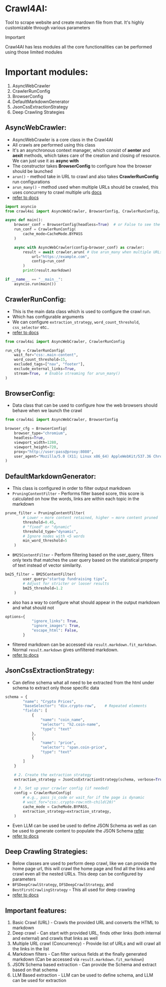 # Crawl4AI:
Tool to scrape website and create mardown file from that. It's highly customizable through various parameters
> [!IMPORTANT]
> Crawl4AI has less modules all the core functionalities can be performed using those limited modules
# Important modules:
1. AsyncWebCrawler
2. CrawlerRunConfig
3. BrowserConfig
4. DefaultMarkdownGenerator
5. JsonCssExtractionStrategy
6. Deep Crawling Strategies
## AsyncWebCrawler:
- AsyncWebCrawler is a core class in the Crawl4AI
- All crawls are performed using this class
- It's an asynchronous context manager, which consist of __aenter__ and __aexit__ methods, which takes care of the creation and closing of resource. We can just use it as **async with**
- The constructor takes **BrowserConfig** to configure how the browser should be launched
- `arun()` - method take in URL to crawl and also takes **CrawlerRunConfig** run configurations
- `arun_many()` - method used when multiple URLs should be crawled, this uses concurreny to crawl multiple urls [docs](https://docs.crawl4ai.com/advanced/multi-url-crawling/)
- [refer to docs](https://docs.crawl4ai.com/api/async-webcrawler/)
```python
import asyncio
from crawl4ai import AsyncWebCrawler, BrowserConfig, CrawlerRunConfig, CacheMode

async def main():
    browser_conf = BrowserConfig(headless=True)  # or False to see the browser
    run_conf = CrawlerRunConfig(
        cache_mode=CacheMode.BYPASS
    )

    async with AsyncWebCrawler(config=browser_conf) as crawler:
        result = await crawler.arun( # Use arun_many when multiple URLs need to be crawled, takes list of URLs
            url="https://example.com",
            config=run_conf
        )
        print(result.markdown)

if __name__ == "__main__":
    asyncio.run(main())
```

## CrawlerRunConfig:
- This is the main data class which is used to configure the crawl run.
- Which has configurable arguments
- We can configure `extraction_strategy`, `word_count_threshold`, `css_selector` etc..
- [refer to docs](https://docs.crawl4ai.com/api/parameters/#2-crawlerrunconfig-controlling-each-crawl)
```python
from crawl4ai import AsyncWebCrawler, CrawlerRunConfig

run_cfg = CrawlerRunConfig(
    wait_for="css:.main-content",
    word_count_threshold=15,
    excluded_tags=["nav", "footer"],
    exclude_external_links=True,
    stream=True,  # Enable streaming for arun_many()
)
```
## BrowserConfig:
- Data class that can be used to configure how the web browsers should behave when we launch the crawl
```python
from crawl4ai import AsyncWebCrawler, BrowserConfig

browser_cfg = BrowserConfig(
    browser_type="chromium",
    headless=True,
    viewport_width=1280,
    viewport_height=720,
    proxy="http://user:pass@proxy:8080",
    user_agent="Mozilla/5.0 (X11; Linux x86_64) AppleWebKit/537.36 Chrome/116.0.0.0 Safari/537.36",
)
```
## DefaultMarkdownGenerator:
- This class is configured in order to filter output markdown
- `PruningContentFilter` - Performs filter based score, this score is calculated on how the words, links are within each topic in the markdown
```python
prune_filter = PruningContentFilter(
        # Lower → more content retained, higher → more content pruned
        threshold=0.45,           
        # "fixed" or "dynamic"
        threshold_type="dynamic",  
        # Ignore nodes with <5 words
        min_word_threshold=5      
    )
``` 
- `BM25ContentFilter` - Perform filtering based on the user_query, filters only texts that matches the user query based on the statistical property of text instead of vector similarity.
```python
bm25_filter = BM25ContentFilter(
        user_query="startup fundraising tips",
        # Adjust for stricter or looser results
        bm25_threshold=1.2  
    )
```
- also has a way to configure what should appear in the output markdown and what should not
```python
options={
            "ignore_links": True,
            "ignore_images": True,
            "escape_html": False,
        }
```
- filtered markdown can be accessed via `result.markdown.fit_markdown`. Normal `result.markdown` gives unfiltered markdown.
- [refer to docs](https://docs.crawl4ai.com/core/markdown-generation/)
## JsonCssExtractionStrategy:
- Can define schema what all need to be extracted from the html under schema to extract only those specific data
```python
schema = {
        "name": "Crypto Prices",
        "baseSelector": "div.crypto-row",    # Repeated elements
        "fields": [
            {
                "name": "coin_name",
                "selector": "h2.coin-name",
                "type": "text"
            },
            {
                "name": "price",
                "selector": "span.coin-price",
                "type": "text"
            }
        ]
    }

    # 2. Create the extraction strategy
    extraction_strategy = JsonCssExtractionStrategy(schema, verbose=True)

    # 3. Set up your crawler config (if needed)
    config = CrawlerRunConfig(
        # e.g., pass js_code or wait_for if the page is dynamic
        # wait_for="css:.crypto-row:nth-child(20)"
        cache_mode = CacheMode.BYPASS,
        extraction_strategy=extraction_strategy,
    )
```
- Even LLM can be used be used to define JSON Schema as well as can be used to generate content to populate the JSON Schema [refer](https://docs.crawl4ai.com/extraction/llm-strategies/)
- [refer to docs](https://docs.crawl4ai.com/extraction/no-llm-strategies/)

## Deep Crawling Strategies:
- Below classes are used to perform deep crawl, like we can provide the home page url, this will crawl the home page and find all the links and crawl even all the nested URLs. This deep can be configured by parameters
- `BFSDeepCrawlStrategy`, `DFSDeepCrawlStrategy`, and `BestFirstCrawlingStrategy` - This all used for deep crawling
- [refer to docs](https://docs.crawl4ai.com/core/deep-crawling/)

## Important features:
1. Basic Crawl (URL) - Crawls the provided URL and converts the HTML to markdown
2. Deep crawl - Can start with provided URL, finds other links (both internal and external) and crawls that links as well
3. Multiple URL crawl (Concurrency) - Provide list of URLs and will crawl all the links in the list
4. Markdown filters - Can filter various fields at the finally generated markdown (Can be accessed via `result.markdown.fit_markdown`)
5. JSON Schema based extraction - Can provide the Schema and extract based on that schema
6. LLM Based extraction - LLM can be used to define schema, and LLM can be used for extraction

